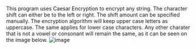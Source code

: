 This program uses Caesar Encryption to encrypt any string. The character shift can either be to the left or right. The shift amount can be specified manually.
The encryption algorithm will keep upper case letters as uppercase. The same applies for lower case characters. Any other charater that is not a vowel or consonant will remain the same, as it can be seen on the image below.
![image](https://github.com/patrickfeeney03/ruby-mini-projects/assets/20804021/dfd1281d-0036-421c-9057-5995d25cb304)
